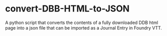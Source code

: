 # convert-DBB-HTML-to-JSON
A python script that converts the contents of a fully downloaded DDB html page into a json file that can be imported as a Journal Entry in Foundry VTT.
